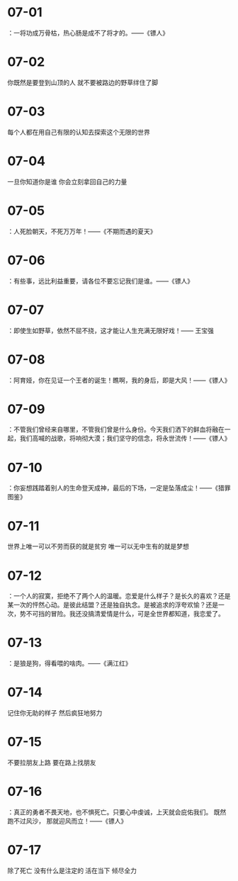 # 07-01

：一将功成万骨枯，热心肠是成不了将才的。——《镖人》

# 07-02

你既然是要登到山顶的人 就不要被路边的野草绊住了脚

# 07-03

每个人都在用自己有限的认知去探索这个无限的世界

# 07-04

一旦你知道你是谁 你会立刻拿回自己的力量

# 07-05

：人死脸朝天，不死万万年！——《不期而遇的夏天》

# 07-06

：有些事，远比利益重要，请各位不要忘记我们是谁。——《镖人》

# 07-07

：即使生如野草，依然不屈不挠，这才能让人生充满无限好戏！—— 王宝强

# 07-08

：阿育娅，你在见证一个王者的诞生！瞧啊，我的身后，即是大风！——《镖人》

# 07-09

：不管我们曾经来自哪里，不管我们曾是什么身份。今天我们洒下的鲜血将融在一起，我们高喊的战歌，将响彻大漠；我们坚守的信念，将永世流传！——《镖人》

# 07-10

：你妄想践踏着别人的生命登天成神，最后的下场，一定是坠落成尘！——《猎罪图鉴》

# 07-11

世界上唯一可以不劳而获的就是贫穷 唯一可以无中生有的就是梦想

# 07-12

：一个人的寂寞，拒绝不了两个人的温暖。恋爱是什么样子？是长久的喜欢？还是某一次的怦然心动。是彼此结盟？还是独自执念。是被追求的浮夸欢愉？还是一次，势不可挡的冒险。我还没搞清爱情是什么，可是全世界都知道，我恋爱了。

# 07-13

：是狼是狗，得看喂的啥肉。——《满江红》

# 07-14

记住你无助的样子 然后疯狂地努力

# 07-15

不要拉朋友上路 要在路上找朋友

# 07-16

：真正的勇者不畏天地，也不惧死亡。只要心中虔诚，上天就会庇佑我们。 既然跑不过风沙， 那就迎风而立！——《镖人》

# 07-17

除了死亡 没有什么是注定的
活在当下 倾尽全力
